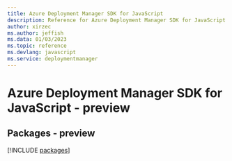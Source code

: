 ```yaml
---
title: Azure Deployment Manager SDK for JavaScript
description: Reference for Azure Deployment Manager SDK for JavaScript
author: xirzec
ms.author: jeffish
ms.data: 01/03/2023
ms.topic: reference
ms.devlang: javascript
ms.service: deploymentmanager
---
```

# Azure Deployment Manager SDK for JavaScript - preview
## Packages - preview
[!INCLUDE [packages](deployment-manager-index.md)]